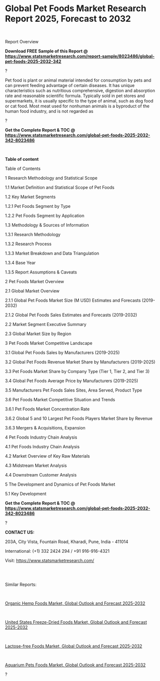 <h1>Global Pet Foods Market Research Report 2025, Forecast to 2032</h1><br/><p>Report Overview</p>
 
 
 
 <div><b>Download FREE Sample of this Report @ <a href="https://www.statsmarketresearch.com/download-free-sample/8023486/global-pet-foods-2025-2032-342">https://www.statsmarketresearch.com/report-sample/8023486/global-pet-foods-2025-2032-342</a></b></div>
 
 
 
 <p>? </p>
 
 
 
 <p>Pet food is plant or animal material intended for consumption by pets and can prevent feeding advantage of certain diseases. It has unique characteristics such as nutritious comprehensive, digestion and absorption rate and reasonable scientific formula. Typically sold in pet stores and supermarkets, it is usually specific to the type of animal, such as dog food or cat food. Most meat used for nonhuman animals is a byproduct of the human food industry, and is not regarded as</p>
 
 
 
 <p>? </p>
 
 
 
 <div><b>Get the Complete Report & TOC @ <a href="https://www.statsmarketresearch.com/global-pet-foods-2025-2032-342-8023486">https://www.statsmarketresearch.com/global-pet-foods-2025-2032-342-8023486</a></b></div>
 
 
 
 <p><br />
 
 <b>Table of content</b></p>
 
 
 
 <p>Table of Contents<br />
 
 1 Research Methodology and Statistical Scope<br />
 
 1.1 Market Definition and Statistical Scope of Pet Foods<br />
 
 1.2 Key Market Segments<br />
 
 1.2.1 Pet Foods Segment by Type<br />
 
 1.2.2 Pet Foods Segment by Application<br />
 
 1.3 Methodology & Sources of Information<br />
 
 1.3.1 Research Methodology<br />
 
 1.3.2 Research Process<br />
 
 1.3.3 Market Breakdown and Data Triangulation<br />
 
 1.3.4 Base Year<br />
 
 1.3.5 Report Assumptions & Caveats<br />
 
 2 Pet Foods Market Overview<br />
 
 2.1 Global Market Overview<br />
 
 2.1.1 Global Pet Foods Market Size (M USD) Estimates and Forecasts (2019-2032)<br />
 
 2.1.2 Global Pet Foods Sales Estimates and Forecasts (2019-2032)<br />
 
 2.2 Market Segment Executive Summary<br />
 
 2.3 Global Market Size by Region<br />
 
 3 Pet Foods Market Competitive Landscape<br />
 
 3.1 Global Pet Foods Sales by Manufacturers (2019-2025)<br />
 
 3.2 Global Pet Foods Revenue Market Share by Manufacturers (2019-2025)<br />
 
 3.3 Pet Foods Market Share by Company Type (Tier 1, Tier 2, and Tier 3)<br />
 
 3.4 Global Pet Foods Average Price by Manufacturers (2019-2025)<br />
 
 3.5 Manufacturers Pet Foods Sales Sites, Area Served, Product Type<br />
 
 3.6 Pet Foods Market Competitive Situation and Trends<br />
 
 3.6.1 Pet Foods Market Concentration Rate<br />
 
 3.6.2 Global 5 and 10 Largest Pet Foods Players Market Share by Revenue<br />
 
 3.6.3 Mergers & Acquisitions, Expansion<br />
 
 4 Pet Foods Industry Chain Analysis<br />
 
 4.1 Pet Foods Industry Chain Analysis<br />
 
 4.2 Market Overview of Key Raw Materials<br />
 
 4.3 Midstream Market Analysis<br />
 
 4.4 Downstream Customer Analysis<br />
 
 5 The Development and Dynamics of Pet Foods Market<br />
 
 5.1 Key Development</p>
 
 
 
 <div><b>Get the Complete Report & TOC @ <a href="https://www.statsmarketresearch.com/global-pet-foods-2025-2032-342-8023486">https://www.statsmarketresearch.com/global-pet-foods-2025-2032-342-8023486</a></b></div>
 
 
 
 <p>? </p>
 
 
 
 <p><b>CONTACT US:</b><br />
 
 203A, City Vista, Fountain Road, Kharadi, Pune, India - 411014<br />
 
 International: (+1) 332 2424 294 / +91 916-916-4321<br />
 
 Visit: <a href="https://www.statsmarketresearch.com/">https://www.statsmarketresearch.com/</a><br />
 
 <br />
 
 <br />
 
 Similar Reports:<br />
 
 <br />
 
 <a href="https://www.statsmarketresearch.com/global-organic-hemp-foods-forecast-2025-2032-271-8038441">Organic Hemp Foods Market, Global Outlook and Forecast 2025-2032</a><br />
 
 <br />
 
 <a href="https://www.statsmarketresearch.com/-407-8030876">United States Freeze-Dried Foods Market, Global Outlook and Forecast 2025-2032</a><br />
 
 <br />
 
 <a href="https://www.statsmarketresearch.com/global-lactosefree-foods-forecast-2025-2032-103-8029434">Lactose-free Foods Market, Global Outlook and Forecast 2025-2032</a><br />
 
 <br />
 
 <a href="https://www.statsmarketresearch.com/global-aquarium-pets-foods-forecast-2025-2032-720-8028159">Aquarium Pets Foods Market, Global Outlook and Forecast 2025-2032</a><br />
 
 ? </p>